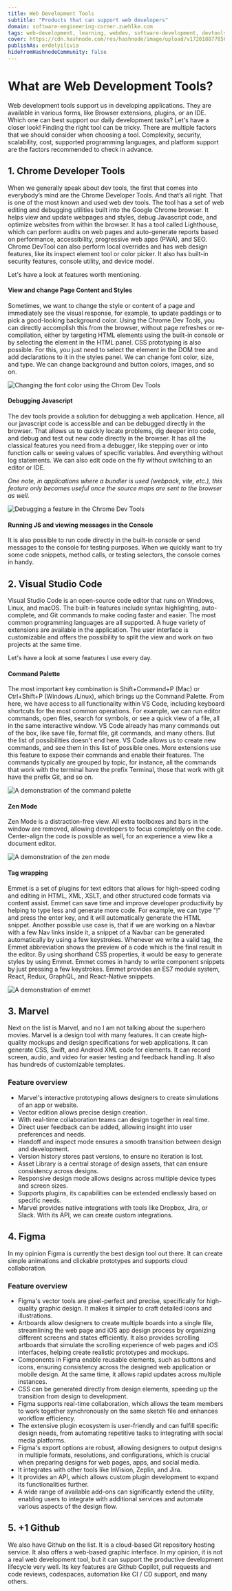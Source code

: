 ```yaml
---
title: Web Development Tools
subtitle: "Products that can support web developers"
domain: software-engineering-corner.zuehlke.com
tags: web-development, learning, webdev, software-development, devtools
cover: https://cdn.hashnode.com/res/hashnode/image/upload/v1720188778562/-x_swn6Tg.jpg?auto=format
publishAs: erdelyilivia
hideFromHashnodeCommunity: false
---
```


# What are Web Development Tools?
Web development tools support us in developing applications. They are available in various forms, like Browser extensions, plugins, or an IDE.
Which one can best support our daily development tasks? Let's have a closer look!
Finding the right tool can be tricky. There are multiple factors that we should consider when choosing a tool.
Complexity, security, scalability, cost, supported programming languages, and platform support are the factors recommended to check in advance.

## 1. Chrome Developer Tools
When we generally speak about dev tools, the first that comes into everybody’s mind are the Chrome Developer Tools.
And that’s all right. That is one of the most known and used web dev tools.
The tool has a set of web editing and debugging utilities built into the Google Chrome browser.
It helps view and update webpages and styles, debug Javascript code, and optimize websites from within the browser.
It has a tool called Lighthouse, which can perform audits on web pages and auto-generate reports based on performance, accessibility, progressive web apps (PWA), and SEO. 
Chrome DevTool can also perform local overrides and has web design features, like its inspect element tool or color picker.
It also has built-in security features, console utility, and device model.

Let's have a look at features worth mentioning.

#### View and change Page Content and Styles
Sometimes, we want to change the style or content of a page and immediately see the visual response, for example, to update paddings or to pick a good-looking background color.
Using the Chrome Dev Tools, you can directly accomplish this from the browser, without page refreshes or re-compilation, either by targeting HTML elements using the built-in console or by selecting the element in the HTML panel.
CSS prototyping is also possible. For this, you just need to select the element in the DOM tree and add declarations to it in the styles panel.
We can change font color, size, and type. We can change background and button colors, images, and so on.

![Changing the font color using the Chrom Dev Tools](https://cdn.hashnode.com/res/hashnode/image/upload/v1721715345327/3Cx53U-QB.gif?auto=format)

#### Debugging Javascript
The dev tools provide a solution for debugging a web application.
Hence, all our javascript code is accessible and can be debugged directly in the browser.
That allows us to quickly locate problems, dig deeper into code, and debug and test out new code directly in the browser.
It has all the classical features you need from a debugger, like stepping over or into function calls or seeing values of specific variables.
And everything without log statements. We can also edit code on the fly without switching to an editor or IDE.

*One note, in applications where a bundler is used (webpack, vite, etc.), this feature only becomes useful once the source maps are sent to the browser as well.*

![Debugging a feature in the Chrome Dev Tools](https://cdn.hashnode.com/res/hashnode/image/upload/v1721716297696/UeNR_oLJp.gif?auto=format)


#### Running JS and viewing messages in the Console
It is also possible to run code directly in the built-in console or send messages to the console for testing purposes.
When we quickly want to try some code snippets, method calls, or testing selectors, the console comes in handy.

## 2. Visual Studio Code
Visual Studio Code is an open-source code editor that runs on Windows, Linux, and macOS.
The built-in features include syntax highlighting, auto-complete, and Git commands to make coding faster and easier.
The most common programming languages are all supported.
A huge variety of extensions are available in the application.
The user interface is customizable and offers the possibility to split the view and work on two projects at the same time.

Let's have a look at some features I use every day.

#### Command Palette
The most important key combination is Shift+Command+P (Mac) or Ctrl+Shift+P (Windows /Linux), which brings up the Command Palette.
From here, we have access to all functionality within VS Code, including keyboard shortcuts for the most common operations.
For example, we can run editor commands, open files, search for symbols, or see a quick view of a file, all in the same interactive window.
VS Code already has many commands out of the box, like save file, format file, git commands, and many others.
But the list of possibilities doesn't end here.
VS Code allows us to create new commands, and see them in this list of possible ones.
More extensions use this feature to expose their commands and enable their features.
The commands typically are grouped by topic, for instance, all the commands that work with the terminal have the prefix Terminal, those that work with git have the prefix Git, and so on.

![A demonstration of the command palette](https://cdn.hashnode.com/res/hashnode/image/upload/v1721716938015/2fBw6qlLJ.gif?auto=format)

#### Zen Mode
Zen Mode is a distraction-free view. All extra toolboxes and bars in the window are removed, allowing developers to focus completely on the code.
Center-align the code is possible as well, for an experience a view like a document editor.

![A demonstration of the zen mode](https://cdn.hashnode.com/res/hashnode/image/upload/v1721717169057/CEiUzo-U3.gif?auto=format)

#### Tag wrapping
Emmet is a set of plugins for text editors that allows for high-speed coding and editing in HTML, XML, XSLT, and other structured code formats via content assist.
Emmet can save time and improve developer productivity by helping to type less and generate more code.
For example, we can type "!" and press the enter key, and it will automatically generate the HTML snippet.
Another possible use case is, that if we are working on a Navbar with a few Nav links inside it, a snippet of a Navbar can be generated automatically by using a few keystrokes.
Whenever we write a valid tag, the Emmet abbreviation shows the preview of a code which is the final result in the editor.
By using shorthand CSS properties, it would be easy to generate styles by using Emmet.
Emmet comes in handy to write component snippets by just pressing a few keystrokes.
Emmet provides an ES7 module system, React, Redux, GraphQL, and React-Native snippets.

![A demonstration of emmet](https://cdn.hashnode.com/res/hashnode/image/upload/v1721717918589/74InOqnYO.gif?auto=format)

## 3. Marvel
Next on the list is Marvel, and no I am not talking about the superhero movies. Marvel is a design tool with many features.
It can create high-quality mockups and design specifications for web applications. It can generate CSS, Swift, and Android XML code for elements.
It can record screen, audio, and video for easier testing and feedback handling. It also has hundreds of customizable templates.

### Feature overview
- Marvel's interactive prototyping allows designers to create simulations of an app or website.
- Vector edition allows precise design creation.
- With real-time collaboration teams can design together in real time.
- Direct user feedback can be added, allowing insight into user preferences and needs.
- Handoff and inspect mode ensures a smooth transition between design and development.
- Version history stores past versions, to ensure no iteration is lost.
- Asset Library is a central storage of design assets, that can ensure consistency across designs.
- Responsive design mode allows designs across multiple device types and screen sizes.
- Supports plugins, its capabilities can be extended endlessly based on specific needs.
- Marvel provides native integrations with tools like Dropbox, Jira, or Slack. With its API, we can create custom integrations.


## 4. Figma
In my opinion Figma is currently the best design tool out there. 
It can create simple animations and clickable prototypes and supports cloud collaboration.

### Feature overview
- Figma's vector tools are pixel-perfect and precise, specifically for high-quality graphic design. It makes it simpler to craft detailed icons and illustrations.
- Artboards allow designers to create multiple boards into a single file, streamlining the web page and iOS app design process by organizing different screens and states efficiently.
  It also provides scrolling artboards that simulate the scrolling experience of web pages and iOS interfaces, helping create realistic prototypes and mockups.
- Components in Figma enable reusable elements, such as buttons and icons, ensuring consistency across the designed web application or mobile design.
  At the same time, it allows rapid updates across multiple instances.
- CSS can be generated directly from design elements, speeding up the transition from design to development.
- Figma supports real-time collaboration, which allows the team members to work together synchronously on the same sketch file and enhances workflow efficiency.
- The extensive plugin ecosystem is user-friendly and can fulfill specific design needs, from automating repetitive tasks to integrating with social media platforms.
- Figma's export options are robust, allowing designers to output designs in multiple formats, resolutions, and configurations, which is crucial when preparing designs for web pages, apps, and social media.
- It integrates with other tools like InVision, Zeplin, and Jira.
- It provides an API, which allows custom plugin development to expand its functionalities further.
- A wide range of available add-ons can significantly extend the utility, enabling users to integrate with additional services and automate various aspects of the design flow.

## 5. +1 Github
We also have Github on the list. It is a cloud-based Git repository hosting service.
It also offers a web-based graphic interface.
In my opinion, it is not a real web development tool, but it can support the productive development lifecycle very well.
Its key features are Github Copilot, pull requests and code reviews, codespaces, automation like CI / CD support, and many others.
